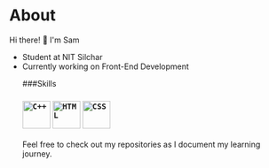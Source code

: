 # About
Hi there! 👋 I'm Sam
<ul>
  <li>Student at NIT Silchar</li>
  <li>Currently working on Front-End Development</li>


###Skills
<h3>
<code><img width="50" src="https://raw.githubusercontent.com/marwin1991/profile-technology-icons/refs/heads/main/icons/c++.png" alt="C++" title="C++"/></code>
<code><img width="50" src="https://raw.githubusercontent.com/marwin1991/profile-technology-icons/refs/heads/main/icons/html.png" alt="HTML" title="HTML"/></code>
<code><img width="50" src="https://raw.githubusercontent.com/marwin1991/profile-technology-icons/refs/heads/main/icons/css.png" alt="CSS" title="CSS"/></code>
</h3>

Feel free to check out my repositories as I document my learning journey.
